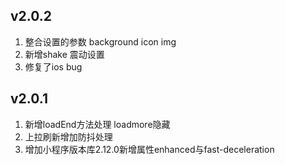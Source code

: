 <!--
 * @Title: 
 * @Descripttion: 
 * @version: 
 * @Author: wzs
 * @Date: 2020-09-20 15:37:55
 * @LastEditors: wzs
 * @LastEditTime: 2021-02-02 12:01:00
-->
## v2.0.2
1. 整合设置的参数 background icon img
2. 新增shake 震动设置
3. 修复了ios bug
## v2.0.1
1. 新增loadEnd方法处理 loadmore隐藏
2. 上拉刷新增加防抖处理
3. 增加小程序版本库2.12.0新增属性enhanced与fast-deceleration